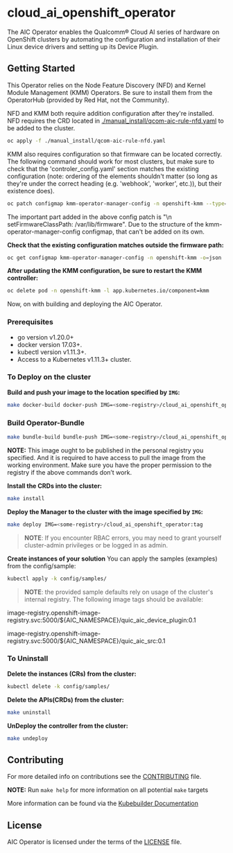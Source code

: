 # cloud_ai_openshift_operator
The AIC Operator enables the Qualcomm® Cloud AI series of hardware on OpenShift clusters by
automating the configuration and installation of their Linux device drivers and setting up
its Device Plugin.

## Getting Started
This Operator relies on the Node Feature Discovery (NFD) and Kernel Module Management
(KMM) Operators. Be sure to install them from the OperatorHub (provided by Red Hat, not
the Community).

NFD and KMM both require addition configuration after they're installed. NFD requires the
CRD located in [./manual_install/qcom-aic-rule-nfd.yaml](./manual_install/qcom-aic-rule-nfd.yaml) to be added to the cluster.

```sh
oc apply -f ./manual_install/qcom-aic-rule-nfd.yaml
```

KMM also requires configuration so that firmware can be located correctly. The following
command should work for most clusters, but make sure to check that the
'controler_config.yaml' section matches the existing configuration (note: ordering of the
elements shouldn't matter (so long as they're under the correct heading (e.g. 'webhook',
'worker', etc.)), but their existence does).

```sh
oc patch configmap kmm-operator-manager-config -n openshift-kmm --type='json' -p='[{"op": "add", "path": "/data/controller_config.yaml", "value": "healthProbeBindAddress: :8081\nmetricsBindAddress: 127.0.0.1:8080\nleaderElection:\n enabled: true\n resourceID: kmm.sigs.x-k8s.io\nwebhook:\n disableHTTP2: true\n port: 9443\nmetrics:\n enableAuthnAuthz: true\n disableHTTP2: true\n bindAddress: 0.0.0.0:8443\n secureServing: true\nworker:\n runAsUser: 0\n seLinuxType: spc_t\n setFirmwareClassPath: /var/lib/firmware"}]'
```

The important part added in the above config patch is
"\n setFirmwareClassPath: /var/lib/firmware".
Due to the structure of the kmm-operator-manager-config configmap, that can't be added on
its own.

**Check that the existing configuration matches outside the firmware path:**

```sh
oc get configmap kmm-operator-manager-config -n openshift-kmm -o=json
```

**After updating the KMM configuration, be sure to restart the KMM controller:**

```sh
oc delete pod -n openshift-kmm -l app.kubernetes.io/component=kmm
```

Now, on with building and deploying the AIC Operator.

### Prerequisites
- go version v1.20.0+
- docker version 17.03+.
- kubectl version v1.11.3+.
- Access to a Kubernetes v1.11.3+ cluster.

### To Deploy on the cluster
**Build and push your image to the location specified by `IMG`:**

```sh
make docker-build docker-push IMG=<some-registry>/cloud_ai_openshift_operator:tag VERSION=<version>
```
### Build Operator-Bundle
```sh
make bundle-build bundle-push IMG=<some-registry>/cloud_ai_openshift_operator:tag BUNDLE_IMG=<some-registry>/cloud_ai_openshift_operator_bundle:tag VERSION=<version>
```
**NOTE:** This image ought to be published in the personal registry you specified.
And it is required to have access to pull the image from the working environment.
Make sure you have the proper permission to the registry if the above commands don’t work.

**Install the CRDs into the cluster:**

```sh
make install
```

**Deploy the Manager to the cluster with the image specified by `IMG`:**

```sh
make deploy IMG=<some-registry>/cloud_ai_openshift_operator:tag
```

> **NOTE**: If you encounter RBAC errors, you may need to grant yourself cluster-admin
privileges or be logged in as admin.

**Create instances of your solution**
You can apply the samples (examples) from the config/sample:

```sh
kubectl apply -k config/samples/
```

> **NOTE**: the provided sample defaults rely on usage of the cluster's internal registry.
The following image tags should be available:

image-registry.openshift-image-registry.svc:5000/${AIC_NAMESPACE}/quic_aic_device_plugin:0.1

image-registry.openshift-image-registry.svc:5000/${AIC_NAMESPACE}/quic_aic_src:0.1

### To Uninstall
**Delete the instances (CRs) from the cluster:**

```sh
kubectl delete -k config/samples/
```

**Delete the APIs(CRDs) from the cluster:**

```sh
make uninstall
```

**UnDeploy the controller from the cluster:**

```sh
make undeploy
```

## Contributing
For more detailed info on contributions see the [CONTRIBUTING](CONTRIBUTING.md) file.

**NOTE:** Run `make help` for more information on all potential `make` targets

More information can be found via the [Kubebuilder Documentation](https://book.kubebuilder.io/introduction.html)

## License

AIC Operator is licensed under the terms of the [LICENSE](LICENSE) file.
